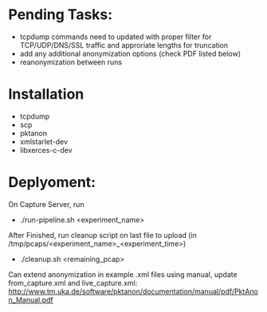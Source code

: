 # Pending Tasks:
- tcpdump commands need to updated with proper filter for TCP/UDP/DNS/SSL traffic and approriate lengths for truncation
- add any additional anonymization options (check PDF listed below)
- reanonymization between runs

# Installation 
  - tcpdump
  - scp
  - pktanon
  - xmlstarlet-dev
  - libxerces-c-dev

# Deplyoment:

On Capture Server, run
  - ./run-pipeline.sh <experiment_name>
  
After Finished, run cleanup script on last file to upload (in /tmp/pcaps/<experiment_name>\_<experiment_time>)
  - ./cleanup.sh <remaining_pcap>

Can extend anonymization in example .xml files using manual, update from_capture.xml and live_capture.xml:
http://www.tm.uka.de/software/pktanon/documentation/manual/pdf/PktAnon_Manual.pdf

